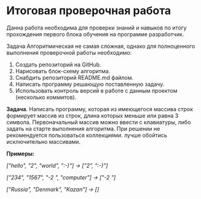 # Итоговая проверочная работа #

Данна работа необходима для проверки знаний и навыков по итогу прохождения первого блока обучения на программе разработчик.

Задача Алгоритмическая не самая сложная, однако для полноценного выполнения проверочной работы необходимо:
1. Создать репозиторий на GitHub.
2. Нарисовать блок-схему алгоритма.
3. Снабдить репозиторий README.md файлом.
4. Написать программу решающую поставленную задачу.
5. Использовать контроль версий в работе с данным проектом (несколько коммитов).

**Задача**. Написать программу, которая из имеющегося массива строк формирует массив из строк, длина которых меньше или равна 3 символа. Первоначальный массив можно ввести с клавиатуры, либо задать на старте выполнения алгоритма. При решении не рекомендуется пользоваться коллекциями. лучше обойтись исключительно массивами.

**Примеры:**

*["hello", "2", "world", ":-)"] -> ["2", ":-)"]*

*["234", "1567", "-2 ", "computer"] -> ["-2 "]*

*["Russia", "Denmark", "Kazan"] -> []*